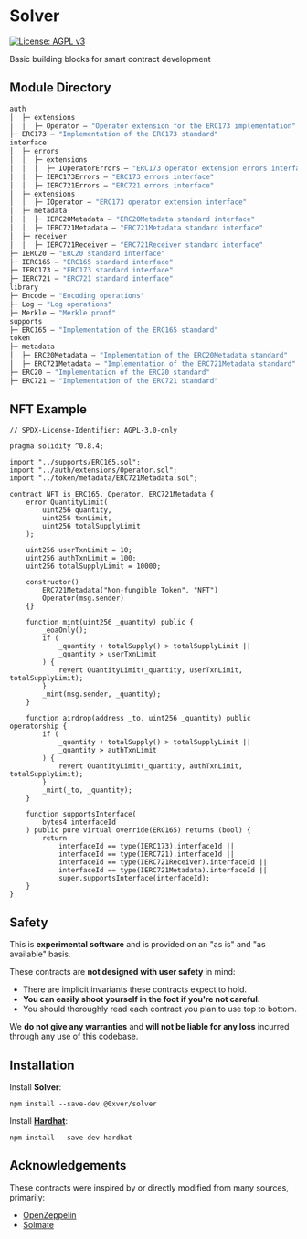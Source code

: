 # Solver

[![License: AGPL v3](https://img.shields.io/badge/License-AGPL_v3-blue.svg)](https://www.gnu.org/licenses/agpl-3.0)

Basic building blocks for smart contract development

## Module Directory

```ml
auth
│  ├─ extensions
│  │  ├─ Operator — "Operator extension for the ERC173 implementation"
├─ ERC173 — "Implementation of the ERC173 standard"
interface
│  ├─ errors
│  │  ├─ extensions
│  │  │  ├─ IOperatorErrors — "ERC173 operator extension errors interface"
│  │  ├─ IERC173Errors — "ERC173 errors interface"
│  │  ├─ IERC721Errors — "ERC721 errors interface"
│  ├─ extensions
│  │  ├─ IOperator — "ERC173 operator extension interface"
│  ├─ metadata
│  │  ├─ IERC20Metadata — "ERC20Metadata standard interface"
│  │  ├─ IERC721Metadata — "ERC721Metadata standard interface"
│  ├─ receiver
│  │  ├─ IERC721Receiver — "ERC721Receiver standard interface"
├─ IERC20 — "ERC20 standard interface"
├─ IERC165 — "ERC165 standard interface"
├─ IERC173 — "ERC173 standard interface"
├─ IERC721 — "ERC721 standard interface"
library
├─ Encode — "Encoding operations"
├─ Log — "Log operations"
├─ Merkle — "Merkle proof"
supports
├─ ERC165 — "Implementation of the ERC165 standard"
token
├─ metadata
│  ├─ ERC20Metadata — "Implementation of the ERC20Metadata standard"
│  ├─ ERC721Metadata — "Implementation of the ERC721Metadata standard"
├─ ERC20 — "Implementation of the ERC20 standard"
├─ ERC721 — "Implementation of the ERC721 standard"
```

## NFT Example

```
// SPDX-License-Identifier: AGPL-3.0-only

pragma solidity ^0.8.4;

import "../supports/ERC165.sol";
import "../auth/extensions/Operator.sol";
import "../token/metadata/ERC721Metadata.sol";

contract NFT is ERC165, Operator, ERC721Metadata {
	error QuantityLimit(
		uint256 quantity,
		uint256 txnLimit,
		uint256 totalSupplyLimit
	);

	uint256 userTxnLimit = 10;
	uint256 authTxnLimit = 100;
	uint256 totalSupplyLimit = 10000;

	constructor()
		ERC721Metadata("Non-fungible Token", "NFT")
		Operator(msg.sender)
	{}

	function mint(uint256 _quantity) public {
		_eoaOnly();
		if (
			_quantity + totalSupply() > totalSupplyLimit ||
			_quantity > userTxnLimit
		) {
			revert QuantityLimit(_quantity, userTxnLimit, totalSupplyLimit);
		}
		_mint(msg.sender, _quantity);
	}

	function airdrop(address _to, uint256 _quantity) public operatorship {
		if (
			_quantity + totalSupply() > totalSupplyLimit ||
			_quantity > authTxnLimit
		) {
			revert QuantityLimit(_quantity, authTxnLimit, totalSupplyLimit);
		}
		_mint(_to, _quantity);
	}

	function supportsInterface(
		bytes4 interfaceId
	) public pure virtual override(ERC165) returns (bool) {
		return
			interfaceId == type(IERC173).interfaceId ||
			interfaceId == type(IERC721).interfaceId ||
			interfaceId == type(IERC721Receiver).interfaceId ||
			interfaceId == type(IERC721Metadata).interfaceId ||
			super.supportsInterface(interfaceId);
	}
}
```

## Safety

This is **experimental software** and is provided on an "as is" and "as available" basis.

These contracts are **not designed with user safety** in mind:

- There are implicit invariants these contracts expect to hold.
- **You can easily shoot yourself in the foot if you're not careful.**
- You should thoroughly read each contract you plan to use top to bottom.

We **do not give any warranties** and **will not be liable for any loss** incurred through any use of this codebase.

## Installation

Install **Solver**:

```
npm install --save-dev @0xver/solver
```

Install [**Hardhat**](https://github.com/NomicFoundation/hardhat):

```
npm install --save-dev hardhat
```

## Acknowledgements

These contracts were inspired by or directly modified from many sources, primarily:

- [OpenZeppelin](https://github.com/OpenZeppelin/openzeppelin-contracts)
- [Solmate](https://github.com/transmissions11/solmate)
